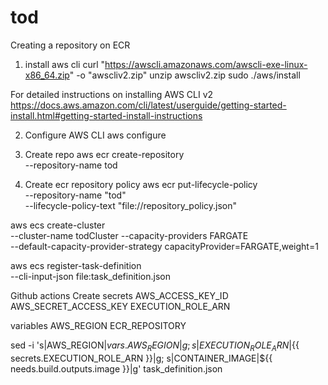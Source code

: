 # tod

Creating a repository on ECR
1. install aws cli
curl "https://awscli.amazonaws.com/awscli-exe-linux-x86_64.zip" -o "awscliv2.zip"
unzip awscliv2.zip
sudo ./aws/install

For detailed instructions on installing AWS CLI v2  https://docs.aws.amazon.com/cli/latest/userguide/getting-started-install.html#getting-started-install-instructions

2. Configure AWS CLI
aws configure


3. Create repo
aws ecr create-repository \
    --repository-name tod

4. Create ecr repository policy
aws ecr put-lifecycle-policy \
    --repository-name "tod" \
    --lifecycle-policy-text "file://repository_policy.json"


aws ecs create-cluster \
--cluster-name   todCluster   --capacity-providers   FARGATE \
--default-capacity-provider-strategy capacityProvider=FARGATE,weight=1 


aws ecs register-task-definition \
    --cli-input-json file:task_definition.json


Github actions
Create secrets
AWS_ACCESS_KEY_ID
AWS_SECRET_ACCESS_KEY
EXECUTION_ROLE_ARN

variables
AWS_REGION
ECR_REPOSITORY

sed -i 's|AWS_REGION|${{ vars.AWS_REGION }}|g; s|EXECUTION_ROLE_ARN|${{ secrets.EXECUTION_ROLE_ARN }}|g; s|CONTAINER_IMAGE|${{ needs.build.outputs.image }}|g' task_definition.json
        

